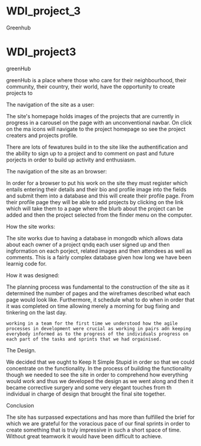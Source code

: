 # WDI_project_3
Greenhub

# WDI_project3

greenHub

greenHub is a place where those who care for their neighbourhood, their community, their country, their world, have the opportunity to create projects to

The navigation of the site as a user:

The site's homepage holds images of the projects that are currently in progress in a carousel on the page with an unconventional navbar. On click on the ma icons will navigate to the project homepage so see the project creaters and projects profile.

There are lots of fewatures build in to the site like the authentification and the ability to sign up to a project and to comment on past and future porjects in order to build up activity and enthusiasm.

The navigation of the site as an browser:

In order for a browser to put his work on the site they must register which entails entering their details and their bio and profile image into the fields and submit them into a database and this will create their profile page. From their profile page they will be able to add projects by clicking on the link which will take them to a page where the blurb about the project can be added and then the project selected from the finder menu on the computer.

How the site works:

The site works due to having a database in mongodb which allows data about each owner of a project qndq each user signed up and then ingformation on each porject, related images and then attendees as well as comments. This is a fairly complex database given how long we have been learnig code for.

How it was designed:

The planning process was fundamental to the construction of the site as it determined the number of pages and the wireframes described what each page would look like. Furthermore, it schedule what to do when in order that it was completed on time allowing merely a morning for bug fixing and tinkering on the last day.

    working in a team for the first time we understood how the agile processes in development were crucial as working in pairs adn keeping everybody informed as to the progress of the individuals progress on each part of the tasks and sprints that we had orgainised.

The Design.

We decided that we ought to Keep It Simple Stupid in order so that we could concentrate on the functionality. In the process of building the functionality though we needed to see the site in order to comprehend how everything would work and thus we developed the design as we went along and then it became corrective surgery and some very elegant touches from th individual in charge of design that brought the final site together.

Conclusion

The site has surpassed expectations and has more than fulfilled the brief for which we are grateful for the voracious pace of our final sprints in order to create something that is truly impressive in such a short space of time. Without great teamwork it would have been difficult to achieve.


